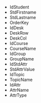 - IdStudent
- StdFirstname
- StdLastname
- OrderKey
- IdDesk
- DeskRow
- DeskCol
- IdCourse
- CourseName
- IdGroup
- GroupName
- IdStdAttr
- StdAttrValue
- IdTopic
- TopicName
- IdAttr
- AttrName
- AttrType
